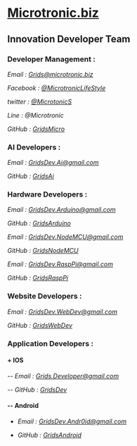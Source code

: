 # [Microtronic.biz](http://microtronic.biz/)
## Innovation Developer Team

### Developer Management :

*Email : Grids@microtronic.biz*

*Facebook : [@MicrotronicLifeStyle](https://www.facebook.com/MicrotronicLifeStyle)*

*twitter : [@MicrotonicS](https://mobile.twitter.com/MicrotonicS)*

*Line : @Microtronic*

*GitHub : [GridsMicro](https://github.com/GridsMicro)*

### AI Developers :

*Email : GridsDev.Ai@gmail.com*

*GitHub : [GridsAi](https://github.com/GridsAi)*

### Hardware Developers : 

*Email : GridsDev.Arduino@gmail.com*

*GitHub : [GridsArduino](https://github.com/GridsArduino)*

*Email : GridsDev.NodeMCU@gmail.com*

*GitHub : [GridsNodeMCU](https://github.com/GridsNodeMCU)*

*Email : GridsDev.RaspPi@gmail.com*

*GitHub : [GridsRaspPi](https://github.com/GridsRaspPi)*

### Website Developers :

*Email : GridsDev.WebDev@gmail.com*

*GitHub : [GridsWebDev](https://github.com/GridsWebDev)*

### Application Developers : 

#### + IOS

-- *Email : Grids.Developer@gmail.com*

-- *GitHub : [GridsDev](https://github.com/GridsDev)*

#### -- Android

+ *Email : GridsDev.Andr0id@gmail.com*

+ *GitHub : [GridsAndroid](https://github.com/GridsAndroid)*

